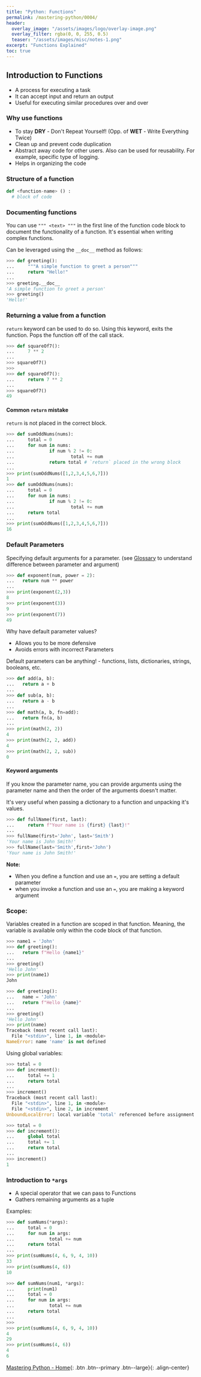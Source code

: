 ```yaml
---
title: "Python: Functions"
permalink: /mastering-python/0004/
header:
  overlay_image: "/assets/images/logo/overlay-image.png"
  overlay_filter: rgba(0, 0, 255, 0.5)
  teaser: "/assets/images/misc/notes-1.png"
excerpt: "Functions Explained"
toc: true
---
```


## Introduction to Functions

* A process for executing a task
* It can accept input and return an output
* Useful for executing similar procedures over and over

### Why use functions

* To stay **DRY** - Don't Repeat Yourself! (Opp. of **WET** - Write Everything Twice)
* Clean up and prevent code duplication
* Abstract away code for other users. Also can be used for reusability. For example, specific type of logging.
* Helps in organizing the code

### Structure of a function

```python
def <function-name> () :
  # block of code
```

### Documenting functions

You can use `""" <text> """` in the first line of the function code block to document the functionality of a function. It's essential when writing complex functions.

Can be leveraged using the `__doc__` method as follows:

```python
>>> def greeting():
...     """A simple function to greet a person"""
...     return "Hello!"
...
>>> greeting.__doc__
'A simple function to greet a person'
>>> greeting()
'Hello!'
```

### Returning a value from a function

`return` keyword can be used to do so. Using this keyword, exits the function. Pops the function off of the call stack.

```python
>>> def squareOf7():
...     7 ** 2
...
>>> squareOf7()
>>>
>>> def squareOf7():
...     return 7 ** 2
...
>>> squareOf7()
49
```
#### Common `return` mistake

`return` is not placed in the correct block.
```python
>>> def sumOddNums(nums):
...     total = 0
...     for num in nums:
...             if num % 2 != 0:
...                     total += num
...             return total # `return` placed in the wrong block
...
>>> print(sumOddNums([1,2,3,4,5,6,7]))
1
>>> def sumOddNums(nums):
...     total = 0
...     for num in nums:
...             if num % 2 != 0:
...                     total += num
...     return total
...
>>> print(sumOddNums([1,2,3,4,5,6,7]))
16
```

### Default Parameters

Specifying default arguments for a parameter. (see [Glossary](/mastering-python/notes-0000) to understand difference between parameter and argument)

```python
>>> def exponent(num, power = 2):
...   return num ** power
...
>>> print(exponent(2,3))
8
>>> print(exponent(3))
9
>>> print(exponent(7))
49
```

Why have default parameter values?
* Allows you to be more defensive
* Avoids errors with incorrect Parameters

Default parameters can be anything! - functions, lists, dictionaries, strings, booleans, etc.

```python
>>> def add(a, b):
...   return a + b
...
>>> def sub(a, b):
...   return a - b
...
>>> def math(a, b, fn=add):
...   return fn(a, b)
...
>>> print(math(2, 2))
4
>>> print(math(2, 2, add))
4
>>> print(math(2, 2, sub))
0
```

#### Keyword arguments

If you know the parameter name, you can provide arguments using the parameter name and then the order of the arguments doesn't matter.

It's very useful when passing a dictionary to a function and unpacking it's values.

```python
>>> def fullName(first, last):
...     return f"Your name is {first} {last}!"
...
>>> fullName(first='John', last='Smith')
'Your name is John Smith!'
>>> fullName(last='Smith',first='John')
'Your name is John Smith!'
```

**Note:**
* When you define a function and use an `=`, you are setting a default parameter
* when you invoke a function and use an `=`, you are making a keyword argument

### Scope:

Variables created in a function are scoped in that function. Meaning, the variable is available only within the code block of that function.


```python
>>> name1 = 'John'
>>> def greeting():
...   return f"Hello {name1}"
...
>>> greeting()
'Hello John'
>>> print(name1)
John
```
```python
>>> def greeting():
...   name = 'John'
...   return f"Hello {name}"
...
>>> greeting()
'Hello John'
>>> print(name)
Traceback (most recent call last):
  File "<stdin>", line 1, in <module>
NameError: name 'name' is not defined
```

Using global variables:

```python
>>> total = 0
>>> def increment():
...     total += 1
...     return total
...
>>> increment()
Traceback (most recent call last):
  File "<stdin>", line 1, in <module>
  File "<stdin>", line 2, in increment
UnboundLocalError: local variable 'total' referenced before assignment
```

```python
>>> total = 0
>>> def increment():
...     global total
...     total += 1
...     return total
...
>>> increment()
1
```

### Introduction to `*args`

* A special operator that we can pass to Functions
* Gathers remaining arguments as a tuple

Examples:

```python
>>> def sumNums(*args):
...     total = 0
...     for num in args:
...             total += num
...     return total
...
>>> print(sumNums(4, 6, 9, 4, 10))
33
>>> print(sumNums(4, 6))
10
```

```python
>>> def sumNums(num1, *args):
...     print(num1)
...     total = 0
...     for num in args:
...             total += num
...     return total
...
>>>
>>> print(sumNums(4, 6, 9, 4, 10))
4
29
>>> print(sumNums(4, 6))
4
6
```

[Mastering Python - Home](/mastering-python/){: .btn .btn--primary .btn--large}{: .align-center}
